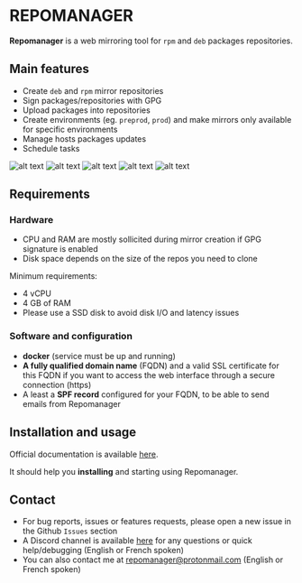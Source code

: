 <h1>REPOMANAGER</h1>

**Repomanager** is a web mirroring tool for ``rpm`` and ``deb`` packages repositories.

<h2>Main features</h2>

- Create ``deb`` and ``rpm`` mirror repositories
- Sign packages/repositories with GPG
- Upload packages into repositories
- Create environments (eg. ``preprod``, ``prod``) and make mirrors only available for specific environments
- Manage hosts packages updates
- Schedule tasks

![alt text](https://github.com/user-attachments/assets/5a7c2bc5-72c7-45ad-8b67-0be9aaccd8f6)
![alt text](https://github.com/user-attachments/assets/e9be42e1-9466-4d0f-845a-5b9cfc4e58f2)
![alt text](https://github.com/user-attachments/assets/e285657e-5b3e-49db-a3ea-ed3a3ae2ffb7)
![alt text](https://github.com/user-attachments/assets/b99d6a21-06ab-4079-8fe0-7be3842651d7)
![alt text](https://github.com/user-attachments/assets/27b7b7fa-a5b3-4fc5-9954-9b28abcb09a8)

<h2>Requirements</h2>

<h3>Hardware</h3>

- CPU and RAM are mostly sollicited during mirror creation if GPG signature is enabled
- Disk space depends on the size of the repos you need to clone

Minimum requirements:
- 4 vCPU
- 4 GB of RAM
- Please use a SSD disk to avoid disk I/O and latency issues

<h3>Software and configuration</h3>

- **docker** (service must be up and running)
- **A fully qualified domain name** (FQDN) and a valid SSL certificate for this FQDN if you want to access the web interface through a secure connection (https)
- A least a **SPF record** configured for your FQDN, to be able to send emails from Repomanager

<h2>Installation and usage</h2>

Official documentation is available <a href="https://github.com/lbr38/repomanager/wiki">here</a>.

It should help you **installing** and starting using Repomanager.

<h2>Contact</h2>

- For bug reports, issues or features requests, please open a new issue in the Github ``Issues`` section
- A Discord channel is available <a href="https://discord.gg/34yeNsMmkQ">here</a> for any questions or quick help/debugging (English or French spoken)
- You can also contact me at <a href="mailto:repomanager@protonmail.com">repomanager@protonmail.com</a> (English or French spoken)
